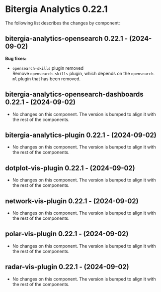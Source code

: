# Bitergia Analytics 0.22.1
The following list describes the changes by component:

## bitergia-analytics-opensearch 0.22.1 - (2024-09-02)

**Bug fixes:**

 * `opensearch-skills` plugin removed\
   Remove `opensearch-skills` plugin, which depends on the `opensearch-
   ml` plugin that has been removed.

  ## bitergia-analytics-opensearch-dashboards 0.22.1 - (2024-09-02)
  
  * No changes on this component. The version is bumped to align it
    with the rest of the components.
  ## bitergia-analytics-plugin 0.22.1 - (2024-09-02)
  
  * No changes on this component. The version is bumped to align it
    with the rest of the components.
  ## dotplot-vis-plugin 0.22.1 - (2024-09-02)
  
  * No changes on this component. The version is bumped to align it
    with the rest of the components.
  ## network-vis-plugin 0.22.1 - (2024-09-02)
  
  * No changes on this component. The version is bumped to align it
    with the rest of the components.
  ## polar-vis-plugin 0.22.1 - (2024-09-02)
  
  * No changes on this component. The version is bumped to align it
    with the rest of the components.
  ## radar-vis-plugin 0.22.1 - (2024-09-02)
  
  * No changes on this component. The version is bumped to align it
    with the rest of the components.





